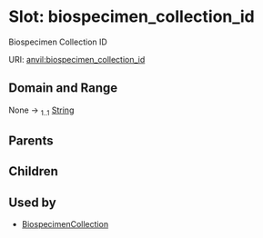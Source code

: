 
# Slot: biospecimen_collection_id

Biospecimen Collection ID

URI: [anvil:biospecimen_collection_id](https://anvilproject.org/acr-harmonized-data-model/biospecimen_collection_id)


## Domain and Range

None &#8594;  <sub>1..1</sub> [String](types/String.md)

## Parents


## Children


## Used by

 * [BiospecimenCollection](BiospecimenCollection.md)
